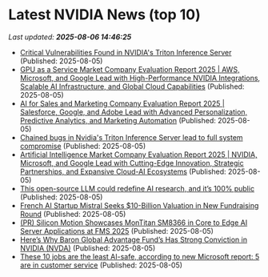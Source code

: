 # Latest NVIDIA News (top 10)
_Last updated: **2025-08-06 14:46:25**_

- [Critical Vulnerabilities Found in NVIDIA's Triton Inference Server](https://www.infosecurity-magazine.com/news/vulnerabilities-nvidias-triton/) (Published: 2025-08-05)
- [GPU as a Service Market Company Evaluation Report 2025 | AWS, Microsoft, and Google Lead with High-Performance NVIDIA Integrations, Scalable AI Infrastructure, and Global Cloud Capabilities](https://www.globenewswire.com/news-release/2025/08/05/3127618/28124/en/GPU-as-a-Service-Market-Company-Evaluation-Report-2025-AWS-Microsoft-and-Google-Lead-with-High-Performance-NVIDIA-Integrations-Scalable-AI-Infrastructure-and-Global-Cloud-Capabilit.html) (Published: 2025-08-05)
- [AI for Sales and Marketing Company Evaluation Report 2025 | Salesforce, Google, and Adobe Lead with Advanced Personalization, Predictive Analytics, and Marketing Automation](https://www.globenewswire.com/news-release/2025/08/05/3127616/28124/en/AI-for-Sales-and-Marketing-Company-Evaluation-Report-2025-Salesforce-Google-and-Adobe-Lead-with-Advanced-Personalization-Predictive-Analytics-and-Marketing-Automation.html) (Published: 2025-08-05)
- [Chained bugs in Nvidia's Triton Inference Server lead to full system compromise](https://www.theregister.com/2025/08/05/nvidia_triton_bug_chain/) (Published: 2025-08-05)
- [Artificial Intelligence Market Company Evaluation Report 2025 | NVIDIA, Microsoft, and Google Lead with Cutting-Edge Innovation, Strategic Partnerships, and Expansive Cloud-AI Ecosystems](https://www.globenewswire.com/news-release/2025/08/05/3127610/28124/en/Artificial-Intelligence-Market-Company-Evaluation-Report-2025-NVIDIA-Microsoft-and-Google-Lead-with-Cutting-Edge-Innovation-Strategic-Partnerships-and-Expansive-Cloud-AI-Ecosystems.html) (Published: 2025-08-05)
- [This open-source LLM could redefine AI research, and it’s 100% public](https://cointelegraph.com/explained/this-open-source-llm-could-redefine-ai-research-and-its-100-public) (Published: 2025-08-05)
- [French AI Startup Mistral Seeks $10-Billion Valuation in New Fundraising Round](https://variety.com/2025/digital/global/french-ai-startup-mistral-valuation-fundraising-round-1236478508/) (Published: 2025-08-05)
- [(PR) Silicon Motion Showcases MonTitan SM8366 in Core to Edge AI Server Applications at FMS 2025](https://www.techpowerup.com/339628/silicon-motion-showcases-montitan-sm8366-in-core-to-edge-ai-server-applications-at-fms-2025) (Published: 2025-08-05)
- [Here’s Why Baron Global Advantage Fund’s Has Strong Conviction in NVIDIA (NVDA)](https://biztoc.com/x/667155f7281116be) (Published: 2025-08-05)
- [These 10 jobs are the least AI-safe, according to new Microsoft report: 5 are in customer service](https://www.cnbc.com/2025/08/05/these-10-jobs-are-the-least-ai-safe-according-to-new-microsoft-report.html) (Published: 2025-08-05)
